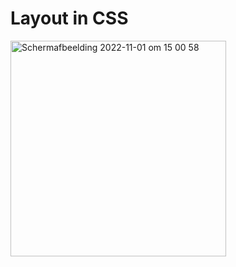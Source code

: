 
# Layout in CSS

<img width="345" alt="Schermafbeelding 2022-11-01 om 15 00 58" src="https://user-images.githubusercontent.com/112856019/199251537-03c226f1-a05a-4ae1-aa24-764f4b614a86.png">
